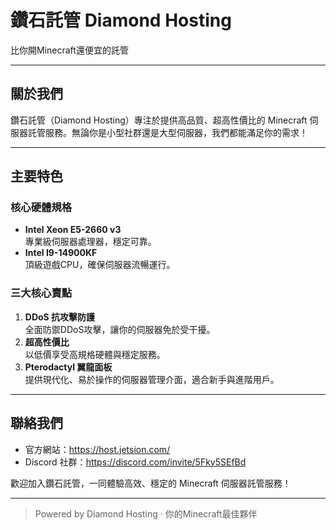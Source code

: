 # 鑽石託管 Diamond Hosting

比你開Minecraft還便宜的託管

---

## 關於我們

鑽石託管（Diamond Hosting）專注於提供高品質、超高性價比的 Minecraft 伺服器託管服務。無論你是小型社群還是大型伺服器，我們都能滿足你的需求！

---

## 主要特色

### 核心硬體規格

- **Intel Xeon E5-2660 v3**  
  專業級伺服器處理器，穩定可靠。
- **Intel I9-14900KF**  
  頂級遊戲CPU，確保伺服器流暢運行。

### 三大核心賣點

1. **DDoS 抗攻擊防護**  
   全面防禦DDoS攻擊，讓你的伺服器免於受干擾。
2. **超高性價比**  
   以低價享受高規格硬體與穩定服務。
3. **Pterodactyl 翼龍面板**  
   提供現代化、易於操作的伺服器管理介面，適合新手與進階用戶。

---

## 聯絡我們

- 官方網站：https://host.jetsion.com/
- Discord 社群：https://discord.com/invite/5Fky5SEfBd

歡迎加入鑽石託管，一同體驗高效、穩定的 Minecraft 伺服器託管服務！

---

> Powered by Diamond Hosting · 你的Minecraft最佳夥伴
